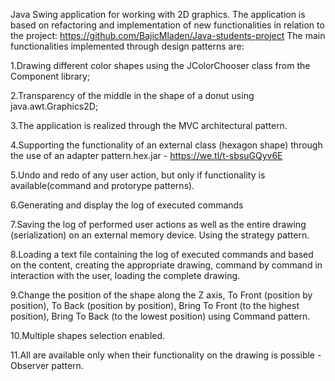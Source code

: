 Java Swing application for working with 2D graphics. The application is based on refactoring and implementation of new functionalities in relation to the project: https://github.com/BajicMladen/Java-students-project The main functionalities implemented through design patterns are:

1.Drawing different color shapes using the JColorChooser class from the Component library; 

2.Transparency of the middle in the shape of a donut using java.awt.Graphics2D;

3.The application is realized through the MVC architectural pattern.

4.Supporting the functionality of an external class (hexagon shape) through the use of an adapter pattern.hex.jar - https://we.tl/t-sbsuGQyv6E

5.Undo and redo of any user action, but only if functionality is available(command and protorype patterns).

6.Generating and display the log of executed commands

7.Saving the log of performed user actions as well as the entire drawing (serialization) on an external memory device. Using the strategy pattern.

8.Loading a text file containing the log of executed commands and based on the content, creating the appropriate drawing, command by command in interaction with the user, loading the complete drawing.

9.Change the position of the shape along the Z axis, To Front (position by position), To Back (position by position), Bring To Front (to the highest position), Bring To Back (to the lowest position) using Command pattern.

10.Multiple shapes selection enabled.

11.All are available only when their functionality on the drawing is possible - Observer pattern.
